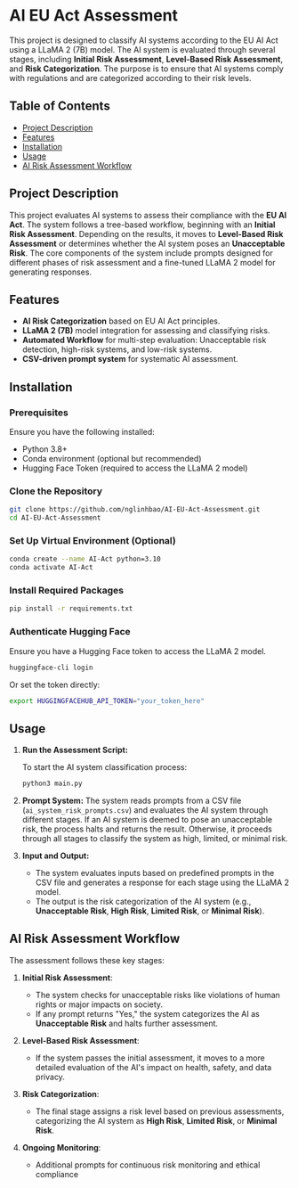 # AI EU Act Assessment

This project is designed to classify AI systems according to the EU AI Act using a LLaMA 2 (7B) model. The AI system is evaluated through several stages, including **Initial Risk Assessment**, **Level-Based Risk Assessment**, and **Risk Categorization**. The purpose is to ensure that AI systems comply with regulations and are categorized according to their risk levels.

## Table of Contents
- [Project Description](#project-description)
- [Features](#features)
- [Installation](#installation)
- [Usage](#usage)
- [AI Risk Assessment Workflow](#ai-risk-assessment-workflow)

## Project Description

This project evaluates AI systems to assess their compliance with the **EU AI Act**. The system follows a tree-based workflow, beginning with an **Initial Risk Assessment**. Depending on the results, it moves to **Level-Based Risk Assessment** or determines whether the AI system poses an **Unacceptable Risk**. The core components of the system include prompts designed for different phases of risk assessment and a fine-tuned LLaMA 2 model for generating responses.

## Features
- **AI Risk Categorization** based on EU AI Act principles.
- **LLaMA 2 (7B)** model integration for assessing and classifying risks.
- **Automated Workflow** for multi-step evaluation: Unacceptable risk detection, high-risk systems, and low-risk systems.
- **CSV-driven prompt system** for systematic AI assessment.

## Installation

### Prerequisites

Ensure you have the following installed:
- Python 3.8+
- Conda environment (optional but recommended)
- Hugging Face Token (required to access the LLaMA 2 model)

### Clone the Repository
```bash
git clone https://github.com/nglinhbao/AI-EU-Act-Assessment.git
cd AI-EU-Act-Assessment
```

### Set Up Virtual Environment (Optional)
```bash
conda create --name AI-Act python=3.10
conda activate AI-Act
```

### Install Required Packages
```bash
pip install -r requirements.txt
```

### Authenticate Hugging Face
Ensure you have a Hugging Face token to access the LLaMA 2 model.

```bash
huggingface-cli login
```

Or set the token directly:
```bash
export HUGGINGFACEHUB_API_TOKEN="your_token_here"
```

## Usage

1. **Run the Assessment Script:**

   To start the AI system classification process:
   ```bash
   python3 main.py
   ```

2. **Prompt System:**
   The system reads prompts from a CSV file (`ai_system_risk_prompts.csv`) and evaluates the AI system through different stages. If an AI system is deemed to pose an unacceptable risk, the process halts and returns the result. Otherwise, it proceeds through all stages to classify the system as high, limited, or minimal risk.

3. **Input and Output:**
   - The system evaluates inputs based on predefined prompts in the CSV file and generates a response for each stage using the LLaMA 2 model.
   - The output is the risk categorization of the AI system (e.g., **Unacceptable Risk**, **High Risk**, **Limited Risk**, or **Minimal Risk**).

## AI Risk Assessment Workflow

The assessment follows these key stages:

1. **Initial Risk Assessment**: 
   - The system checks for unacceptable risks like violations of human rights or major impacts on society.
   - If any prompt returns "Yes," the system categorizes the AI as **Unacceptable Risk** and halts further assessment.

2. **Level-Based Risk Assessment**: 
   - If the system passes the initial assessment, it moves to a more detailed evaluation of the AI's impact on health, safety, and data privacy.
   
3. **Risk Categorization**: 
   - The final stage assigns a risk level based on previous assessments, categorizing the AI system as **High Risk**, **Limited Risk**, or **Minimal Risk**.

4. **Ongoing Monitoring**: 
   - Additional prompts for continuous risk monitoring and ethical compliance
